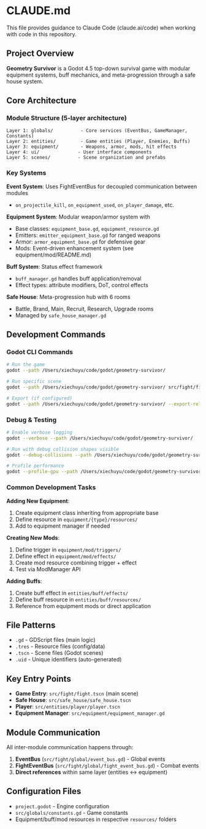 # CLAUDE.md

This file provides guidance to Claude Code (claude.ai/code) when working with code in this repository.

## Project Overview

**Geometry Survivor** is a Godot 4.5 top-down survival game with modular equipment systems, buff mechanics, and meta-progression through a safe house system.

## Core Architecture

### Module Structure (5-layer architecture)
```
Layer 1: globals/          - Core services (EventBus, GameManager, Constants)
Layer 2: entities/         - Game entities (Player, Enemies, Buffs)
Layer 3: equipment/        - Weapons, armor, mods, hit effects
Layer 4: ui/              - User interface components
Layer 5: scenes/          - Scene organization and prefabs
```

### Key Systems

**Event System**: Uses FightEventBus for decoupled communication between modules
- `on_projectile_kill`, `on_equipment_used`, `on_player_damage`, etc.

**Equipment System**: Modular weapon/armor system with
- Base classes: `equipment_base.gd`, `equipment_resource.gd`
- Emitters: `emitter_equipment_base.gd` for ranged weapons
- Armor: `armor_equipment_base.gd` for defensive gear
- Mods: Event-driven enhancement system (see equipment/mod/README.md)

**Buff System**: Status effect framework
- `buff_manager.gd` handles buff application/removal
- Effect types: attribute modifiers, DoT, control effects

**Safe House**: Meta-progression hub with 6 rooms
- Battle, Brand, Main, Recruit, Research, Upgrade rooms
- Managed by `safe_house_manager.gd`

## Development Commands

### Godot CLI Commands
```bash
# Run the game
godot --path /Users/xiechuyu/code/godot/geometry-survivor/

# Run specific scene
godot --path /Users/xiechuyu/code/godot/geometry-survivor/ src/fight/fight.tscn

# Export (if configured)
godot --path /Users/xiechuyu/code/godot/geometry-survivor/ --export-release "Windows Desktop" build/
```

### Debug & Testing
```bash
# Enable verbose logging
godot --verbose --path /Users/xiechuyu/code/godot/geometry-survivor/

# Run with debug collision shapes visible
godot --debug-collisions --path /Users/xiechuyu/code/godot/geometry-survivor/

# Profile performance
godot --profile-gpu --path /Users/xiechuyu/code/godot/geometry-survivor/
```

### Common Development Tasks

**Adding New Equipment**:
1. Create equipment class inheriting from appropriate base
2. Define resource in `equipment/{type}/resources/`
3. Add to equipment manager if needed

**Creating New Mods**:
1. Define trigger in `equipment/mod/triggers/`
2. Define effect in `equipment/mod/effects/`
3. Create mod resource combining trigger + effect
4. Test via ModManager API

**Adding Buffs**:
1. Create buff effect in `entities/buff/effects/`
2. Define buff resource in `entities/buff/resources/`
3. Reference from equipment mods or direct application

## File Patterns

- `.gd` - GDScript files (main logic)
- `.tres` - Resource files (config/data)
- `.tscn` - Scene files (Godot scenes)
- `.uid` - Unique identifiers (auto-generated)

## Key Entry Points

- **Game Entry**: `src/fight/fight.tscn` (main scene)
- **Safe House**: `src/safe_house/safe_house.tscn`
- **Player**: `src/entities/player/player.tscn`
- **Equipment Manager**: `src/equipment/equipment_manager.gd`

## Module Communication

All inter-module communication happens through:
1. **EventBus** (`src/fight/global/event_bus.gd`) - Global events
2. **FightEventBus** (`src/fight/global/fight_event_bus.gd`) - Combat events
3. **Direct references** within same layer (entities ↔ equipment)

## Configuration Files

- `project.godot` - Engine configuration
- `src/globals/constants.gd` - Game constants
- Equipment/buff/mod resources in respective `resources/` folders